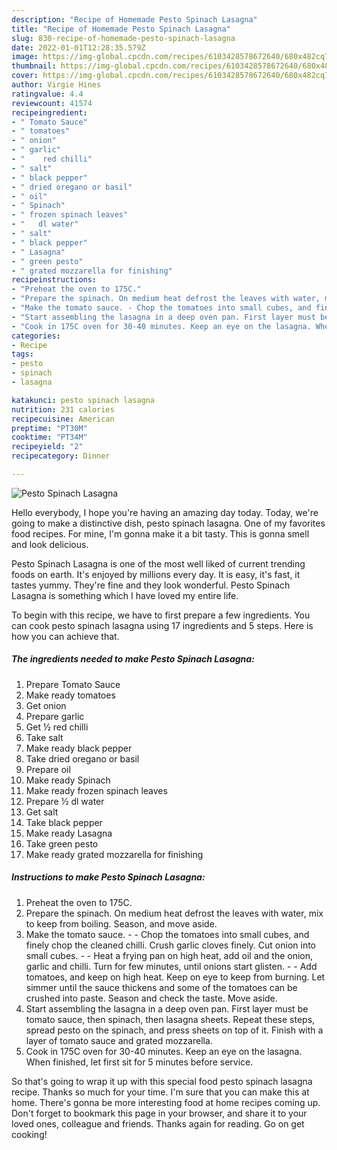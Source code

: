 ```yaml
---
description: "Recipe of Homemade Pesto Spinach Lasagna"
title: "Recipe of Homemade Pesto Spinach Lasagna"
slug: 830-recipe-of-homemade-pesto-spinach-lasagna
date: 2022-01-01T12:28:35.579Z
image: https://img-global.cpcdn.com/recipes/6103428578672640/680x482cq70/pesto-spinach-lasagna-recipe-main-photo.jpg
thumbnail: https://img-global.cpcdn.com/recipes/6103428578672640/680x482cq70/pesto-spinach-lasagna-recipe-main-photo.jpg
cover: https://img-global.cpcdn.com/recipes/6103428578672640/680x482cq70/pesto-spinach-lasagna-recipe-main-photo.jpg
author: Virgie Hines
ratingvalue: 4.4
reviewcount: 41574
recipeingredient:
- " Tomato Sauce"
- " tomatoes"
- " onion"
- " garlic"
- "    red chilli"
- " salt"
- " black pepper"
- " dried oregano or basil"
- " oil"
- " Spinach"
- " frozen spinach leaves"
- "   dl water"
- " salt"
- " black pepper"
- " Lasagna"
- " green pesto"
- " grated mozzarella for finishing"
recipeinstructions:
- "Preheat the oven to 175C."
- "Prepare the spinach. On medium heat defrost the leaves with water, mix to keep from boiling. Season, and move aside."
- "Make the tomato sauce. - Chop the tomatoes into small cubes, and finely chop the cleaned chilli. Crush garlic cloves finely. Cut onion into small cubes. - Heat a frying pan on high heat, add oil and the onion, garlic and chilli. Turn for few minutes, until onions start glisten. - Add tomatoes, and keep on high heat. Keep on eye to keep from burning. Let simmer until the sauce thickens and some of the tomatoes can be crushed into paste. Season and check the taste. Move aside."
- "Start assembling the lasagna in a deep oven pan. First layer must be tomato sauce, then spinach, then lasagna sheets. Repeat these steps, spread pesto on the spinach, and press sheets on top of it. Finish with a layer of tomato sauce and grated mozzarella."
- "Cook in 175C oven for 30-40 minutes. Keep an eye on the lasagna. When finished, let first sit for 5 minutes before service."
categories:
- Recipe
tags:
- pesto
- spinach
- lasagna

katakunci: pesto spinach lasagna 
nutrition: 231 calories
recipecuisine: American
preptime: "PT30M"
cooktime: "PT34M"
recipeyield: "2"
recipecategory: Dinner

---
```



![Pesto Spinach Lasagna](https://img-global.cpcdn.com/recipes/6103428578672640/680x482cq70/pesto-spinach-lasagna-recipe-main-photo.jpg)

Hello everybody, I hope you're having an amazing day today. Today, we're going to make a distinctive dish, pesto spinach lasagna. One of my favorites food recipes. For mine, I'm gonna make it a bit tasty. This is gonna smell and look delicious.



Pesto Spinach Lasagna is one of the most well liked of current trending foods on earth. It's enjoyed by millions every day. It is easy, it's fast, it tastes yummy. They're fine and they look wonderful. Pesto Spinach Lasagna is something which I have loved my entire life.


To begin with this recipe, we have to first prepare a few ingredients. You can cook pesto spinach lasagna using 17 ingredients and 5 steps. Here is how you can achieve that.

<!--inarticleads1-->

##### The ingredients needed to make Pesto Spinach Lasagna:

1. Prepare  Tomato Sauce
1. Make ready  tomatoes
1. Get  onion
1. Prepare  garlic
1. Get  ½   red chilli
1. Take  salt
1. Make ready  black pepper
1. Take  dried oregano or basil
1. Prepare  oil
1. Make ready  Spinach
1. Make ready  frozen spinach leaves
1. Prepare  ½  dl water
1. Get  salt
1. Take  black pepper
1. Make ready  Lasagna
1. Take  green pesto
1. Make ready  grated mozzarella for finishing




<!--inarticleads2-->

##### Instructions to make Pesto Spinach Lasagna:

1. Preheat the oven to 175C.
1. Prepare the spinach. On medium heat defrost the leaves with water, mix to keep from boiling. Season, and move aside.
1. Make the tomato sauce. - - Chop the tomatoes into small cubes, and finely chop the cleaned chilli. Crush garlic cloves finely. Cut onion into small cubes. - - Heat a frying pan on high heat, add oil and the onion, garlic and chilli. Turn for few minutes, until onions start glisten. - - Add tomatoes, and keep on high heat. Keep on eye to keep from burning. Let simmer until the sauce thickens and some of the tomatoes can be crushed into paste. Season and check the taste. Move aside.
1. Start assembling the lasagna in a deep oven pan. First layer must be tomato sauce, then spinach, then lasagna sheets. Repeat these steps, spread pesto on the spinach, and press sheets on top of it. Finish with a layer of tomato sauce and grated mozzarella.
1. Cook in 175C oven for 30-40 minutes. Keep an eye on the lasagna. When finished, let first sit for 5 minutes before service.




So that's going to wrap it up with this special food pesto spinach lasagna recipe. Thanks so much for your time. I'm sure that you can make this at home. There's gonna be more interesting food at home recipes coming up. Don't forget to bookmark this page in your browser, and share it to your loved ones, colleague and friends. Thanks again for reading. Go on get cooking!
